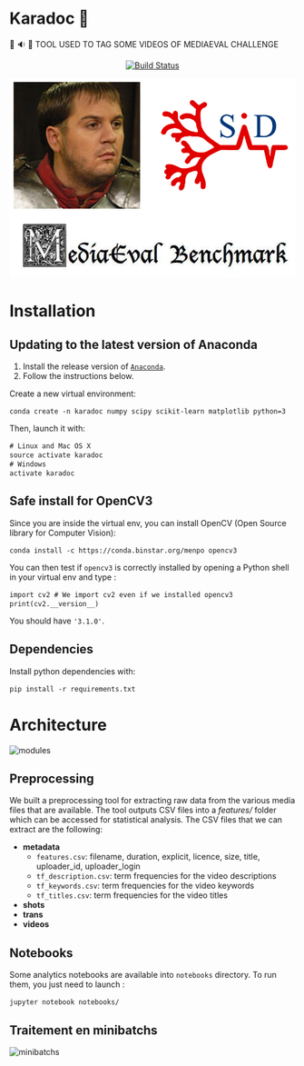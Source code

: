 # Karadoc :hamburger:

:movie_camera: :sound: :page_facing_up: TOOL USED TO TAG SOME VIDEOS OF MEDIAEVAL CHALLENGE

<p align="center">
  <a href="https://travis-ci.org/cmisid/Karadoc">
    <img alt="Build Status" src="https://travis-ci.org/cmisid/Karadoc.svg?branch=master">
  </a>
</p>

<p align="center">
	<img alt="cover" src="img/cover.png">
</p>

# Installation

## Updating to the latest version of Anaconda

1. Install the release version of [`Anaconda`](https://www.continuum.io/downloads).
2. Follow the instructions below.

Create a new virtual environment:
```
conda create -n karadoc numpy scipy scikit-learn matplotlib python=3
```
Then, launch it with:
```
# Linux and Mac OS X
source activate karadoc
# Windows
activate karadoc
```

## Safe install for OpenCV3

Since you are inside the virtual env, you can install OpenCV (Open Source library for Computer Vision):
```
conda install -c https://conda.binstar.org/menpo opencv3
```

You can then test if `opencv3` is correctly installed by opening a Python shell in your virtual env and type :
```
import cv2 # We import cv2 even if we installed opencv3 
print(cv2.__version__)
```
You should have `'3.1.0'`.

## Dependencies

Install python dependencies with:
```
pip install -r requirements.txt
```

# Architecture

![modules](https://docs.google.com/drawings/d/1A56i6HXJhikkHOtVfNO4qoF10zZ_d4SD5ztqsPuY-EA/pub?w=1094&h=1026)

## Preprocessing

We built a preprocessing tool for extracting raw data from the various media files that are available. The tool outputs CSV files into a *features/* folder which can be accessed for statistical analysis. The CSV files that we can extract are the following:

- **metadata**
    - `features.csv`: filename, duration, explicit, licence, size, title, uploader_id, uploader_login
    - `tf_description.csv`: term frequencies for the video descriptions
    - `tf_keywords.csv`: term frequencies for the video keywords
    - `tf_titles.csv`: term frequencies for the video titles
- **shots**
- **trans**
- **videos**

## Notebooks

Some analytics notebooks are available into `notebooks` directory.
To run them, you just need to launch :
```
jupyter notebook notebooks/
```

## Traitement en minibatchs

![minibatchs](https://docs.google.com/drawings/d/1iAOM0KxzRnVMzs1XhLfxYdepDBjDmu3OimwHH7BBO5I/pub?w=960&h=846)
